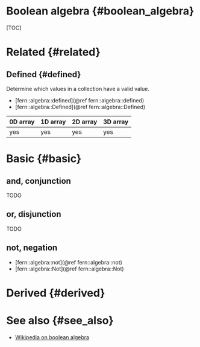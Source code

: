 Boolean algebra {#boolean_algebra}
===============

[TOC]


Related {#related}
=======

Defined {#defined}
-------
Determine which values in a collection have a valid value.

- [fern::algebra::defined](@ref fern::algebra::defined)
- [fern::algebra::Defined](@ref fern::algebra::Defined)

0D array | 1D array | 2D array | 3D array
-------- | -------- | -------- | --------
yes      | yes      | yes      | yes


Basic {#basic}
=====

and, conjunction
----------------
TODO

or, disjunction
---------------
TODO

not, negation
-------------
- [fern::algebra::not](@ref fern::algebra::not)
- [fern::algebra::Not](@ref fern::algebra::Not)


Derived {#derived}
=======


See also {#see_also}
========
- [Wikipedia on boolean algebra](https://en.wikipedia.org/wiki/Boolean_algebra)
